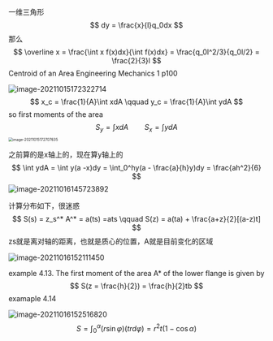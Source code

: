 一维三角形
$$
dy = \frac{x}{l}q_0dx
$$
那么
$$
\overline x = \frac{\int x f(x)dx}{\int f(x)dx} = \frac{q_0l^2/3}{q_0l/2} = \frac{2}{3}l
$$
Centroid of an Area Engineering Mechanics 1 p100

![image-20211015172322714](C:\Users\acer\AppData\Roaming\Typora\typora-user-images\image-20211015172322714.png)
$$
x_c = \frac{1}{A}\int xdA \qquad y_c = \frac{1}{A}\int ydA
$$
so first moments of the area
$$
S_y = \int xdA \qquad S_x = \int ydA
$$
<img src="C:\Users\acer\AppData\Roaming\Typora\typora-user-images\image-20211015172707635.png" alt="image-20211015172707635" style="zoom:50%;" />

之前算的是x轴上的，现在算y轴上的
$$
\int ydA = \int y(a -x)dy = \int_0^hy(a - \frac{a}{h}y)dy = \frac{ah^2}{6}
$$
![image-20211016145723892](C:\Users\acer\AppData\Roaming\Typora\typora-user-images\image-20211016145723892.png)

计算分布如下，很迷惑
$$
S(s) = z_s^* A^* = a(ts) =ats \qquad S(z) = a(ta) + \frac{a+z}{2}[(a-z)t]
$$
zs就是离对轴的距离，也就是质心的位置，A就是目前变化的区域

![image-20211016152111450](C:\Users\acer\AppData\Roaming\Typora\typora-user-images\image-20211016152111450.png)

example 4.13. The first moment of the area A* of the lower flange is given by
$$
S(z = \frac{h}{2}) = \frac{h}{2}tb
$$
examaple 4.14

![image-20211016152516820](C:\Users\acer\AppData\Roaming\Typora\typora-user-images\image-20211016152516820.png)
$$
S = \int_0^\alpha (r\sin\varphi)(trd\varphi) = r^2t(1 - \cos\alpha)
$$
